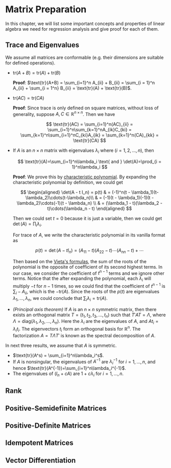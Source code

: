 # Matrix Preparation

In this chapter, we will list some important concepts and properties of linear algebra we need for regression analysis and give proof for each of them.

## Trace and Eigenvalues

We assume all matrices are conformable (e.g. their dimensions are suitable for defined operations).

- $\text{tr}(A + B) = \text{tr}(A) + \text{tr}(B)$

  **Proof**: $\text{tr}(A+B) = \sum_{i=1}^n A_{ii} + B_{ii} = \sum_{i = 1}^n A_{ii} + \sum_{i = 1^n} B_{ii} = \text{tr}(A) + \text{tr}(B)$.

- $\text{tr}(AC) = \text{tr}(CA)$

  **Proof**: Since trace is only defined on square matrices, without loss of generality, suppose $A, C\in\mathbb{R}^{n\times n}$. Then we have

  
  $$
  \text{tr}(AC) = \sum_{i=1}^n(AC)_{ii} = \sum_{i=1}^n\sum_{k=1}^nA_{ik}C_{ki} = \sum_{k=1}^n\sum_{i=1}^nC_{ki}A_{ik} = \sum_{k=1}^n(CA)_{kk} = \text{tr}(CA)
  $$
  

- If $A$ is an $n\times n$ matrix with eigenvalues $\lambda_i$ where $(i = 1, 2, \dots, n)$, then

  
  $$
  \text{tr}(A)=\sum_{i=1}^n\lambda_i \text{ and } \det(A)=\prod_{i = 1}^n\lambda_i
  $$
  

  **Proof**: We prove this by [characteristic polynomial](https://en.wikipedia.org/wiki/Characteristic_polynomial#:~:text=In%20linear%20algebra%2C%20the%20characteristic,the%20matrix%20among%20its%20coefficients.). By expanding the characteristic polynomial by definition, we could get

  
  $$
  \begin{aligned}
  \det(A - t I_n) = p(t) & = (-1)^n(t - \lambda_1)(t-\lambda_2)\cdots(t-\lambda_n)\\
  & = (-1)(t - \lambda_1)(-1)(t - \lambda_2)\cdots(-1)(t - \lambda_n) \\
  & = (\lambda_1 - t)(\lambda_2 - t)\cdots(\lambda_n - t)
  \end{aligned}
  $$
  

  Then we could set $t = 0$ because it is just a variable, then we could get $\det(A)=\prod_i\lambda_i$.

  For trace of $A$, we write the characteristic polynomial in its vanilla format as

  
  $$
  p(t) = \det(A - tI_n) = (A_{11} - t)(A_{22} - t)\cdots(A_{nn} - t) + \cdots
  $$
  

  Then based on the [Vieta's formulas](https://en.wikipedia.org/wiki/Vieta%27s_formulas), the sum of the roots of the polynomial is the opposite of coefficient of its second highest terms. In our case, we consider the coefficient of $t^{n-1}$ terms and we ignore other terms. Notice that the after expanding the polynomial, each $\lambda_i$ will multiply $-t$ for $n - 1$ times, so we could find that the coefficient of $t^{n - 1}$ is $\sum_i-A_{ii}$, which is the $-\text{tr}(A)$. Since the roots of the $p(t)$ are eigenvalues $\lambda_1,\dots,\lambda_n$, we could conclude that $\sum_{i}\lambda_i=\text{tr}(A)$.

- *(Principal axis theorem)* If $A$ is an $n\times n$ symmetric matrix, then there exists an orthogonal matrix $T=(t_1, t_2, t_3, \dots, t_n)$ such that $T'AT=\Lambda$, where $\Lambda = \text{diag}(\lambda_1, \lambda_2, \dots, \lambda_n)$. Here the $\lambda_i$ are the eigenvalues of $A$, and $At_i=\lambda_i t_i$. The eigenvectors $t_i$ form an orthogonal basis for $\mathbb{R}^n$. The factorization $A = T\Lambda T'$ is known as the spectral decomposition of $A$.

In next three results, we assume that $A$ is symmetric.

- $\text{tr}(A^s) = \sum_{i=1}^n\lambda_i^s$.
- If $A$ is nonsingular, the eigenvalues of $A^{-1}$ are $\lambda^{-1}_i$ for $i = 1, \dots, n$, and hence $\text{tr}(A^{-1})=\sum_{i=1}^n\lambda_i^{-1}$.
- The eigenvalues of $(I_n + cA)$ are $1 + c\lambda_i$ for $i = 1, \dots, n$.

## Rank

## Positive-Semidefinite Matrices

## Positive-Definite Matrices

## Idempotent Matrices

## Vector Differentiation

